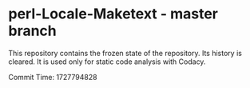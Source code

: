 # perl-Locale-Maketext - master branch

This repository contains the frozen state of the repository.
Its history is cleared. It is used only for static code
analysis with Codacy.

Commit Time: 1727794828